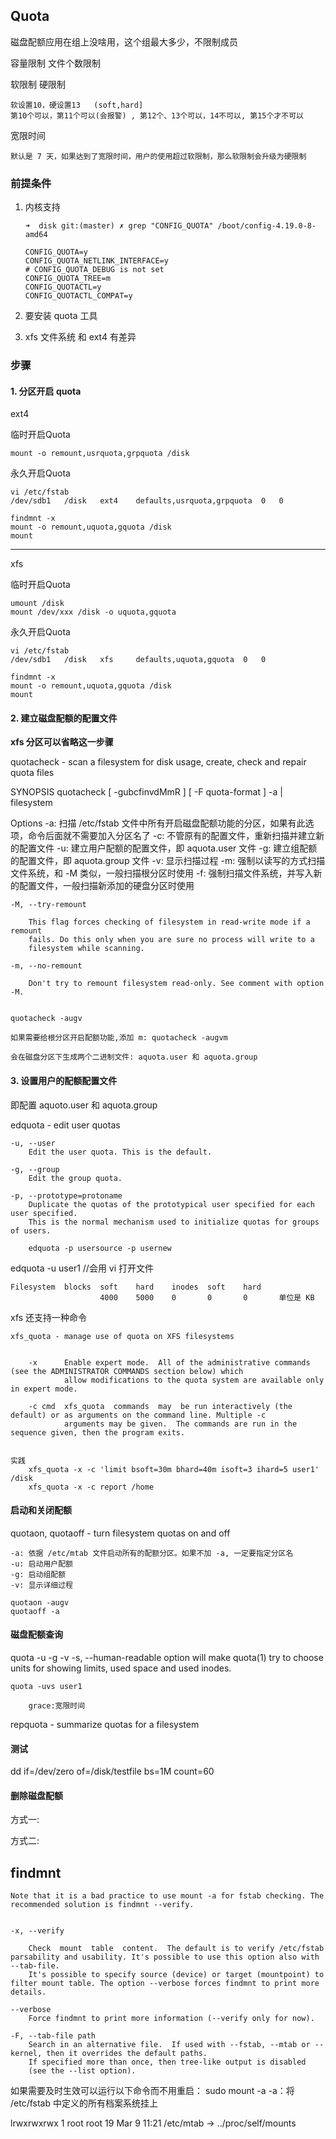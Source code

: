 ## Quota

磁盘配额应用在组上没啥用，这个组最大多少，不限制成员

容量限制
文件个数限制

软限制
硬限制

    软设置10，硬设置13   (soft,hard]
    第10个可以，第11个可以(会报警) , 第12个、13个可以，14不可以, 第15个才不可以 

宽限时间

    默认是 7 天，如果达到了宽限时间，用户的使用超过软限制，那么软限制会升级为硬限制

### 前提条件

1. 内核支持

    ```
    ➜  disk git:(master) ✗ grep "CONFIG_QUOTA" /boot/config-4.19.0-8-amd64

    CONFIG_QUOTA=y
    CONFIG_QUOTA_NETLINK_INTERFACE=y
    # CONFIG_QUOTA_DEBUG is not set
    CONFIG_QUOTA_TREE=m
    CONFIG_QUOTACTL=y
    CONFIG_QUOTACTL_COMPAT=y
    ```

1. 要安装 quota 工具

1. xfs 文件系统 和 ext4 有差异


### 步骤

#### 1. 分区开启 quota

ext4

临时开启Quota

    mount -o remount,usrquota,grpquota /disk

永久开启Quota
    
    vi /etc/fstab
    /dev/sdb1   /disk   ext4    defaults,usrquota,grpquota  0   0
    
    findmnt -x
    mount -o remount,uquota,gquota /disk
    mount

---

xfs

临时开启Quota

    umount /disk
    mount /dev/xxx /disk -o uquota,gquota

永久开启Quota

    vi /etc/fstab
    /dev/sdb1   /disk   xfs     defaults,uquota,gquota  0   0

    findmnt -x
    mount -o remount,uquota,gquota /disk
    mount

#### 2. 建立磁盘配额的配置文件

**xfs 分区可以省略这一步骤**

quotacheck - scan a filesystem for disk usage, create, check and repair quota files

SYNOPSIS
    quotacheck [ -gubcfinvdMmR  ] [ -F quota-format  ] -a | filesystem

Options
    -a: 扫描 /etc/fstab 文件中所有开启磁盘配额功能的分区，如果有此选项，命令后面就不需要加入分区名了
    -c: 不管原有的配置文件，重新扫描并建立新的配置文件
    -u: 建立用户配额的配置文件，即 aquota.user 文件
    -g: 建立组配额的配置文件，即 aquota.group 文件
    -v: 显示扫描过程
    -m: 强制以读写的方式扫描文件系统，和 -M 类似，一般扫描根分区时使用
    -f: 强制扫描文件系统，并写入新的配置文件，一般扫描新添加的硬盘分区时使用

    -M, --try-remount

        This flag forces checking of filesystem in read-write mode if a remount
        fails. Do this only when you are sure no process will write to a
        filesystem while scanning.

    -m, --no-remount

        Don't try to remount filesystem read-only. See comment with option -M.


    quotacheck -augv

    如果需要给根分区开启配额功能,添加 m: quotacheck -augvm

    会在磁盘分区下生成两个二进制文件: aquota.user 和 aquota.group

#### 3. 设置用户的配额配置文件

即配置 aquoto.user 和 aquota.group

edquota - edit user quotas

    -u, --user
        Edit the user quota. This is the default.

    -g, --group
        Edit the group quota.

    -p, --prototype=protoname
        Duplicate the quotas of the prototypical user specified for each user specified.  
        This is the normal mechanism used to initialize quotas for groups of users.
            
        edquota -p usersource -p usernew

edquota -u user1        //会用 vi 打开文件

```
Filesystem  blocks  soft    hard    inodes  soft    hard
                    4000    5000    0       0       0       单位是 KB

```

xfs 还支持一种命令

    xfs_quota - manage use of quota on XFS filesystems

        
        -x      Enable expert mode.  All of the administrative commands (see the ADMINISTRATOR COMMANDS section below) which 
                allow modifications to the quota system are available only  in expert mode.

        -c cmd  xfs_quota  commands  may  be run interactively (the default) or as arguments on the command line. Multiple -c 
                arguments may be given.  The commands are run in the sequence given, then the program exits.


    实践
        xfs_quota -x -c 'limit bsoft=30m bhard=40m isoft=3 ihard=5 user1' /disk
        xfs_quota -x -c report /home

#### 启动和关闭配额

quotaon, quotaoff - turn filesystem quotas on and off

    -a: 依据 /etc/mtab 文件启动所有的配额分区。如果不加 -a, 一定要指定分区名
    -u: 启动用户配额
    -g: 启动组配额
    -v: 显示详细过程

    quotaon -augv
    quotaoff -a

#### 磁盘配额查询

quota 
    -u
    -g
    -v
    -s, --human-readable
        option will make quota(1) try to choose units for showing limits, used space and used inodes.

    quota -uvs user1

        grace:宽限时间

repquota - summarize quotas for a filesystem

#### 测试

dd if=/dev/zero of=/disk/testfile bs=1M count=60

#### 删除磁盘配额

方式一:

方式二:

## findmnt 

    Note that it is a bad practice to use mount -a for fstab checking. The recommended solution is findmnt --verify.
    

    -x, --verify
    
        Check  mount  table  content.  The default is to verify /etc/fstab parsability and usability. It's possible to use this option also with --tab-file.  
        It's possible to specify source (device) or target (mountpoint) to filter mount table. The option --verbose forces findmnt to print more details.
    
    --verbose
        Force findmnt to print more information (--verify only for now).
        
    -F, --tab-file path
        Search in an alternative file.  If used with --fstab, --mtab or --kernel, then it overrides the default paths.  
        If specified more than once, then tree-like output is disabled
        (see the --list option).


如果需要及时生效可以运行以下命令而不用重启：
    sudo mount -a
    -a：将 /etc/fstab 中定义的所有档案系统挂上

lrwxrwxrwx 1 root root 19 Mar  9 11:21 /etc/mtab -> ../proc/self/mounts

